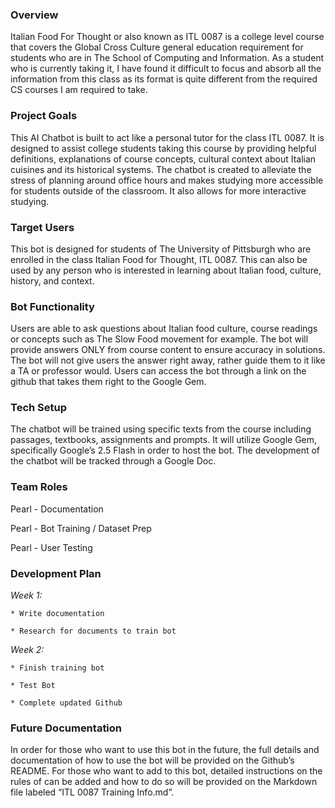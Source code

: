 ### Overview

Italian Food For Thought or also known as ITL 0087 is a college level course that covers the Global Cross Culture general education requirement for students who are in The School of Computing and Information. As a student who is currently taking it, I have found it difficult to focus and absorb all the information from this class as its format is quite different from the required CS courses I am required to take.


### Project Goals

This AI Chatbot is built to act like a personal tutor for the class ITL 0087. It is designed to assist college students taking this course by providing helpful definitions, explanations of course concepts, cultural context about Italian cuisines and its historical systems. The chatbot is created to alleviate the stress of planning around office hours and makes studying more accessible for students outside of the classroom. It also allows for more interactive studying. 


### Target Users

This bot is designed for students of The University of Pittsburgh who are enrolled in the class Italian Food for Thought, ITL 0087. This can also be used by any person who is interested in learning about Italian food, culture, history, and context.


### Bot Functionality 

Users are able to ask questions about Italian food culture, course readings or concepts such as The Slow Food movement for example. The bot will provide answers ONLY from course content to ensure accuracy in solutions. The bot will not give users the answer right away, rather guide them to it like a TA or professor would. Users can access the bot through a link on the github that takes them right to the Google Gem.


### Tech Setup

The chatbot will be trained using specific texts from the course including passages, textbooks, assignments and prompts. It will utilize Google Gem, specifically Google’s 2.5 Flash in order to host the bot. The development of the chatbot will be tracked through a Google Doc.


### Team Roles

Pearl - Documentation

Pearl - Bot Training / Dataset Prep

Pearl - User Testing


### Development Plan

*Week 1:*

    * Write documentation
    
    * Research for documents to train bot
    


*Week 2:*

    * Finish training bot
    
    * Test Bot
    
    * Complete updated Github
    


### Future Documentation

In order for those who want to use this bot in the future, the full details and documentation of how to use the bot will be provided on the Github’s README. For those who want to add to this bot, detailed instructions on the rules of can be added and how to do so will be provided on the Markdown file labeled “ITL 0087 Training Info.md”.

